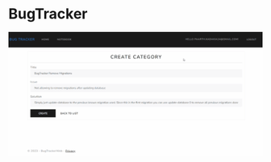 # BugTracker
![Alt Text](https://github.com/PaarthKadakiaGitHub/BugTracker/blob/master/Animation.gif)
